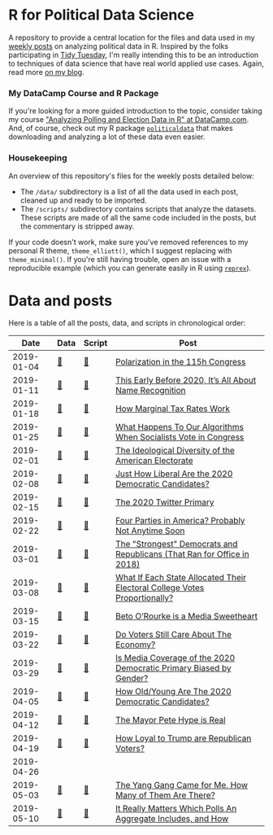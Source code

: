 # R for Political Data Science

A repository to provide a central location for the files and data used in my [weekly posts](https://www.thecrosstab.com/project/r-for-political-data-science-weekly/) on analyzing political data in R. Inspired by the folks participating in [Tidy Tuesday](https://github.com/rfordatascience/tidytuesday), I'm really intending this to be an introduction to techniques of data science that have real world applied use cases. Again, read more [on my blog](https://www.thecrosstab.com/project/r-for-political-data-science-weekly/). 


### My DataCamp Course and R Package

If you're looking for a more guided introduction to the topic, consider taking my course ["Analyzing Polling and Election Data in R" at DataCamp.com](https://www.datacamp.com/courses/analyzing-election-and-polling-data-in-r). And, of course, check out my R package [`politicaldata`](https://github.com/elliottmorris/politicaldata) that makes downloading and analyzing a lot of these data even easier.


### Housekeeping

An overview of this repository's files for the weekly posts detailed below:


- The `/data/` subdirectory is a list of all the data used in each post, cleaned up and ready to be imported.
- The `/scripts/` subdirectory contains scripts that analyze the datasets. These scripts are made of all the same code included in the posts, but the commentary is stripped away.

If your code doesn't work, make sure you've removed references to my personal R theme, `theme_elliott()`, which I suggest replacing with `theme_minimal()`. If you're still having trouble, open an issue with a reproducible example (which you can generate easily in R using [`reprex`](https://github.com/tidyverse/reprex)).


# Data and posts 

Here is a table of all the posts, data, and scripts in chronological order:

| Date |  Data | Script | Post 
| - | - | - | -
| 2019-01-04 | [🔗](https://voteview.com/static/data/out/members/Hall_members.csv) | [🔗](https://github.com/elliottmorris/Rpolidata/blob/master/scripts/2019_01_04_polarization_in_congress.R) | [Polarization in the 115h Congress](https://www.thecrosstab.com/2019/01/04/how-much-has-congress-polarized/) 
| 2019-01-11 | [🔗](https://github.com/elliottmorris/Rpolidata/blob/master/data/2019_01_11_cnn_poll.csv) | [🔗](https://github.com/elliottmorris/Rpolidata/blob/master/scripts/2019_01_11_cnn_poll.R) | [This Early Before 2020, It’s All About Name Recognition](https://www.thecrosstab.com/2019/01/11/2020-cnn-poll-favs/)
| 2019-01-18 | [🔗](https://github.com/elliottmorris/Rpolidata/blob/master/scripts/2019_01_18_how_marginal_tax_rates_work.R) | [🔗](https://github.com/elliottmorris/Rpolidata/blob/master/scripts/2019_01_18_how_marginal_tax_rates_work.R) | [How Marginal Tax Rates Work](https://www.thecrosstab.com/2019/01/18/how-tax-rates-work-1970s/)
| 2019-01-25 | [🔗](https://voteview.com/static/data/out/members/Hall_members.csv) | [🔗](https://github.com/elliottmorris/R-for-political-data/blob/master/scripts/2019_01_25_counterintuitive_no_votes.R) | [What Happens To Our Algorithms When Socialists Vote in Congress](https://www.thecrosstab.com/2019/01/25/counterintuitive-no-votes/)
| 2019-02-01 | [🔗](https://www.voterstudygroup.org/data) | [🔗](https://github.com/elliottmorris/R-for-political-data/blob/master/scripts/2019_02_01_distribution_of_voters.R) | [The Ideological Diversity of the American Electorate](https://www.thecrosstab.com/2019/02/01/distribution-of-voters/)
| 2019-02-08 | [🔗](https://github.com/elliottmorris/Rpolidata/blob/master/data/2019_02_08_how_liberal_2020_dems.csv) | [🔗](https://github.com/elliottmorris/R-for-political-data/blob/master/scripts/2019_02_08_how_liberal_2020_dems.R) | [Just How Liberal Are the 2020 Democratic Candidates?](https://www.thecrosstab.com/2019/02/08/how-liberal-2020-dems/)
| 2019-02-15 | [🔗](https://github.com/elliottmorris/Rpolidata/blob/master/data/2019_02_15_2020_twitter_primary.Rdata) | [🔗](hDtps://github.com/elliottmorris/R-for-political-data/blob/master/scripts/2019_02_15_2020_twitter_primary.R) | [The 2020 Twitter Primary](https://www.thecrosstab.com/2019/02/15/2020-twitter-primary/)
| 2019-02-22  | [🔗](https://www.voterstudygroup.org/data) | [🔗](https://github.com/elliottmorris/R-for-political-data/blob/master/scripts/2019_02_22_four_parties.R) | [Four Parties in America? Probably Not Anytime Soon](https://www.thecrosstab.com/2019/02/22/four-parties/)
| 2019-03-01 |[🔗](https://github.com/elliottmorris/R-for-political-data/blob/master/data/2019_03_01_2018_vs_partisanship.csv) | [🔗](https://github.com/elliottmorris/R-for-political-data/blob/master/scripts/2019_03_01_2018_vs_partisanship.R) | [The "Strongest" Democrats and Republicans (That Ran for Office in 2018)](https://www.thecrosstab.com/2019/03/01/2018-vs-partisanship/)
| 2019-03-08 |[🔗](https://github.com/elliottmorris/R-for-political-data/blob/master/scripts/2019_03_08_electoral_college_proportional.R) | [🔗](https://github.com/elliottmorris/R-for-political-data/blob/master/scripts/2019_03_08_electoral_college_proportional.R) | [What If Each State Allocated Their Electoral College Votes Proportionally?](https://www.thecrosstab.com/2019/03/08/electoral-college-proportional/)
| 2019-03-15 |[🔗](https://github.com/elliottmorris/R-for-political-data/blob/master/data/2019_03_15_beto_media_data.RData) | [🔗](https://github.com/elliottmorris/R-for-political-data/blob/master/scripts/2019_03_15_media_beto.R) | [Beto O’Rourke is a Media Sweetheart](https://www.thecrosstab.com/2019/03/15/media-beto/)
| 2019-03-22 |[🔗](https://github.com/elliottmorris/R-for-political-data/blob/master/scripts/2019_03_22_economic_voting.R) | [🔗](https://github.com/elliottmorris/R-for-political-data/blob/master/scripts/2019_03_22_economic_voting.R) | [Do Voters Still Care About The Economy?](https://www.thecrosstab.com/2019/03/22/economic-voting/)
| 2019-03-29 |[🔗](https://github.com/elliottmorris/R-for-political-data/blob/master/data/2019_03_29_2020_media_gender_bias.RData) | [🔗](https://github.com/elliottmorris/R-for-political-data/blob/master/scripts/2019_03_29_gender_media_bias.R) | [Is Media Coverage of the 2020 Democratic Primary Biased by Gender?]()
| 2019-04-05 |[🔗](https://github.com/elliottmorris/R-for-political-data/blob/master/data/2019_04_05_how_young_2020_democrats.csv) | [🔗](https://github.com/elliottmorris/R-for-political-data/blob/master/scripts/2019_04_05_how_young_2020_democrats.R) | [How Old/Young Are The 2020 Democratic Candidates?]()
| 2019-04-12 |[🔗](https://github.com/elliottmorris/R-for-political-data/blob/master/data/2019_04_12_mayor_pete_hype.csv) | [🔗](https://github.com/elliottmorris/R-for-political-data/blob/master/scripts/2019_04_12_mayor_pete_hype.R) | [The Mayor Pete Hype is Real]()
| 2019-04-19 |[🔗](https://github.com/elliottmorris/R-for-political-data/blob/master/scripts/2019_04_19_gop_loyal_trump.R) | [🔗](https://github.com/elliottmorris/R-for-political-data/blob/master/scripts/2019_04_19_gop_loyal_trump.R) | [How Loyal to Trump are Republican Voters?]()
| 2019-04-26 |
| 2019-05-03 |[🔗](https://github.com/elliottmorris/R-for-political-data/blob/master/scripts/2019_05_03_yang_gang.R) | [🔗](https://github.com/elliottmorris/R-for-political-data/blob/master/scripts/2019_05_03_yang_gang.R) | [The Yang Gang Came for Me. How Many of Them Are There?]()
| 2019-05-10 |[🔗]() | [🔗]() | [It Really Matters Which Polls An Aggregate Includes, and How]()

